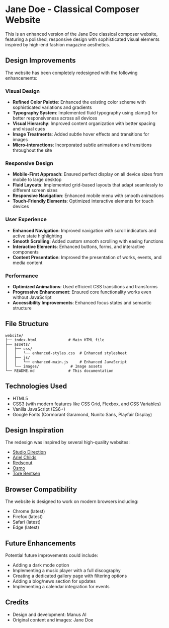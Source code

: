 # Jane Doe - Classical Composer Website

This is an enhanced version of the Jane Doe classical composer website, featuring a polished, responsive design with sophisticated visual elements inspired by high-end fashion magazine aesthetics.

## Design Improvements

The website has been completely redesigned with the following enhancements:

### Visual Design
- **Refined Color Palette**: Enhanced the existing color scheme with sophisticated variations and gradients
- **Typography System**: Implemented fluid typography using clamp() for better responsiveness across all devices
- **Visual Hierarchy**: Improved content organization with better spacing and visual cues
- **Image Treatments**: Added subtle hover effects and transitions for images
- **Micro-interactions**: Incorporated subtle animations and transitions throughout the site

### Responsive Design
- **Mobile-First Approach**: Ensured perfect display on all device sizes from mobile to large desktop
- **Fluid Layouts**: Implemented grid-based layouts that adapt seamlessly to different screen sizes
- **Responsive Navigation**: Enhanced mobile menu with smooth animations
- **Touch-Friendly Elements**: Optimized interactive elements for touch devices

### User Experience
- **Enhanced Navigation**: Improved navigation with scroll indicators and active state highlighting
- **Smooth Scrolling**: Added custom smooth scrolling with easing functions
- **Interactive Elements**: Enhanced buttons, forms, and interactive components
- **Content Presentation**: Improved the presentation of works, events, and media content

### Performance
- **Optimized Animations**: Used efficient CSS transitions and transforms
- **Progressive Enhancement**: Ensured core functionality works even without JavaScript
- **Accessibility Improvements**: Enhanced focus states and semantic structure

## File Structure

```
website/
├── index.html              # Main HTML file
├── assets/
│   ├── css/
│   │   └── enhanced-styles.css  # Enhanced stylesheet
│   ├── js/
│   │   └── enhanced-main.js     # Enhanced JavaScript
│   └── images/              # Image assets
└── README.md               # This documentation
```

## Technologies Used

- HTML5
- CSS3 (with modern features like CSS Grid, Flexbox, and CSS Variables)
- Vanilla JavaScript (ES6+)
- Google Fonts (Cormorant Garamond, Nunito Sans, Playfair Display)

## Design Inspiration

The redesign was inspired by several high-quality websites:
- [Studio Direction](https://studiodirection.com/)
- [Ariel Childs](https://www.arielchilds.com/)
- [Redscout](https://redscout.com/)
- [Osmo](https://www.osmo.supply/)
- [Tore Bentsen](https://www.torebentsen.com/)

## Browser Compatibility

The website is designed to work on modern browsers including:
- Chrome (latest)
- Firefox (latest)
- Safari (latest)
- Edge (latest)

## Future Enhancements

Potential future improvements could include:
- Adding a dark mode option
- Implementing a music player with a full discography
- Creating a dedicated gallery page with filtering options
- Adding a blog/news section for updates
- Implementing a calendar integration for events

## Credits

- Design and development: Manus AI
- Original content and images: Jane Doe
